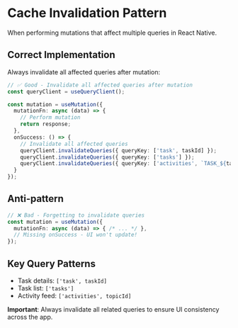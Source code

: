 # Cache Invalidation Pattern

When performing mutations that affect multiple queries in React Native.

## Correct Implementation

Always invalidate all affected queries after mutation:

```typescript
// ✅ Good - Invalidate all affected queries after mutation
const queryClient = useQueryClient();

const mutation = useMutation({
  mutationFn: async (data) => {
    // Perform mutation
    return response;
  },
  onSuccess: () => {
    // Invalidate all affected queries
    queryClient.invalidateQueries({ queryKey: ['task', taskId] });
    queryClient.invalidateQueries({ queryKey: ['tasks'] });
    queryClient.invalidateQueries({ queryKey: ['activities', `TASK_${taskId}`] });
  }
});
```

## Anti-pattern

```typescript
// ❌ Bad - Forgetting to invalidate queries
const mutation = useMutation({
  mutationFn: async (data) => { /* ... */ },
  // Missing onSuccess - UI won't update!
});
```

## Key Query Patterns

- Task details: `['task', taskId]`
- Task list: `['tasks']`
- Activity feed: `['activities', topicId]`

**Important**: Always invalidate all related queries to ensure UI consistency across the app.
